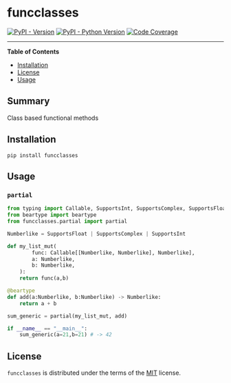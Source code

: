# funcclasses

[![PyPI - Version](https://img.shields.io/pypi/v/funcclasses.svg)](https://pypi.org/project/funcclasses)
[![PyPI - Python Version](https://img.shields.io/pypi/pyversions/funcclasses.svg)](https://pypi.org/project/funcclasses)
[![Code Coverage](https://img.shields.io/codecov/c/github/joshua-auchincloss/spic?style=flat-square)](https://app.codecov.io/github/joshua-auchincloss/funcclasses)

---

**Table of Contents**

- [Installation](#installation)
- [License](#license)
- [Usage](#usage)

## Summary

Class based functional methods

## Installation

```console
pip install funcclasses
```

## Usage

### `partial`

```py
from typing import Callable, SupportsInt, SupportsComplex, SupportsFloat
from beartype import beartype
from funcclasses.partial import partial

Numberlike = SupportsFloat | SupportsComplex | SupportsInt

def my_list_mut(
        func: Callable[[Numberlike, Numberlike], Numberlike],
        a: Numberlike,
        b: Numberlike,
    ):
    return func(a,b)

@beartype
def add(a:Numberlike, b:Numberlike) -> Numberlike:
    return a + b

sum_generic = partial(my_list_mut, add)

if __name__ == "__main__":
    sum_generic(a=21,b=21) # -> 42

```

## License

`funcclasses` is distributed under the terms of the [MIT](https://spdx.org/licenses/MIT.html) license.
